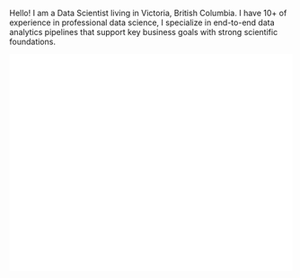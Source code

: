 Hello! I am a Data Scientist living in Victoria, British Columbia. I have 10+ of experience in professional data science, I specialize in end-to-end data analytics pipelines that support key business goals with strong scientific foundations. 

![Metrics](https://github.com/boshek/boshek/raw/main/github-metrics.svg)
